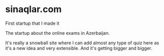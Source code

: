 # sinaqlar.com
First startup that I made it

The startup about the online exams in Azerbaijan.

It's really a snowball site where I can add almost any type of quiz here as it's a new idea and very extensible.
And it's getting bigger and bigger.
